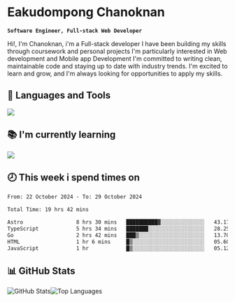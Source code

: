 # Eakudompong Chanoknan

**`Software Engineer, Full-stack Web Developer`**

<p>Hi!, I'm Chanoknan, i'm a Full-stack developer I have been building my skills
through coursework and personal projects I'm particularly interested in Web development
and Mobile app Development I'm committed to writing clean, maintainable
code and staying up to date with industry trends. I'm excited to learn
and grow, and I'm always looking for opportunities to apply my skills.</p>

## 🔧 Languages and Tools

  <a href="https://skillicons.dev">
    <img src="https://skillicons.dev/icons?i=typescript,javascript,html,css,php,java,python,laravel,nodejs,mongodb,react,nextjs,tailwind,mysql,planetscale,postgres,firebase&perline=9" />
  </a>
  
## 📚 I'm currently learning
  <a href="https://skillicons.dev">
    <img src="https://skillicons.dev/icons?i=go,rust,kotlin,androidstudio,graphql,docker,kubernetes,gcp,aws" />
  </a>

## 🕗 This week i spend times on

<!--START_SECTION:waka-->

```txt
From: 22 October 2024 - To: 29 October 2024

Total Time: 19 hrs 42 mins

Astro                 8 hrs 30 mins   ██████████▓░░░░░░░░░░░░░░   43.17 %
TypeScript            5 hrs 34 mins   ███████░░░░░░░░░░░░░░░░░░   28.25 %
Go                    2 hrs 42 mins   ███▒░░░░░░░░░░░░░░░░░░░░░   13.70 %
HTML                  1 hr 6 mins     █▒░░░░░░░░░░░░░░░░░░░░░░░   05.60 %
JavaScript            1 hr            █▒░░░░░░░░░░░░░░░░░░░░░░░   05.12 %
```

<!--END_SECTION:waka-->

## 📊 GitHub Stats

<p style="display: flex">
  <img alt="GitHub Stats" src="https://github-readme-stats.vercel.app/api?username=EC-9624&show_icons=true&theme=gruvbox&count_private=true"/>
  <img alt="Top Languages" src="https://github-readme-stats.vercel.app/api/top-langs/?username=EC-9624&layout=compact&theme=gruvbox" />  
</p>
